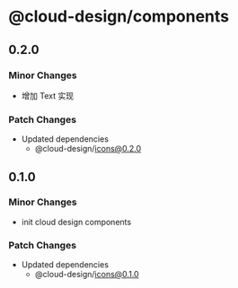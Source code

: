 # @cloud-design/components

## 0.2.0

### Minor Changes

- 增加 Text 实现

### Patch Changes

- Updated dependencies
  - @cloud-design/icons@0.2.0

## 0.1.0

### Minor Changes

- init cloud design components

### Patch Changes

- Updated dependencies
  - @cloud-design/icons@0.1.0
